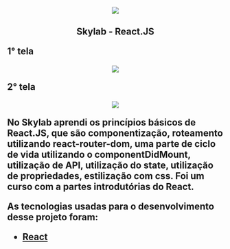 
<p align="center"> <img src="https://uploaddeimagens.com.br/images/002/568/353/original/skylab-e1568640769783.png?1585937313"></p>
<h2><p align="center"><strong> Skylab - React.JS


 <strong>1° tela</strong>


<p align="center">
<img src="https://uploaddeimagens.com.br/images/002/568/362/original/1Capturar.PNG?1585937399">
</p>



<strong>2° tela</strong>


<p align="center">
<img src="https://uploaddeimagens.com.br/images/002/568/365/original/2Capturar.PNG?1585937434">
</p>



<p> No Skylab aprendi os princípios básicos de React.JS, que são componentização, roteamento utilizando react-router-dom, uma parte de ciclo de vida utilizando o componentDidMount, utilização de API, utilização do state, utilização de propriedades, estilização com css. Foi um curso com a partes introdutórias do React.</P> 
<P> As tecnologias usadas para o desenvolvimento desse projeto foram:</p>

 - <a href="https://pt-br.reactjs.org/">React</a>
